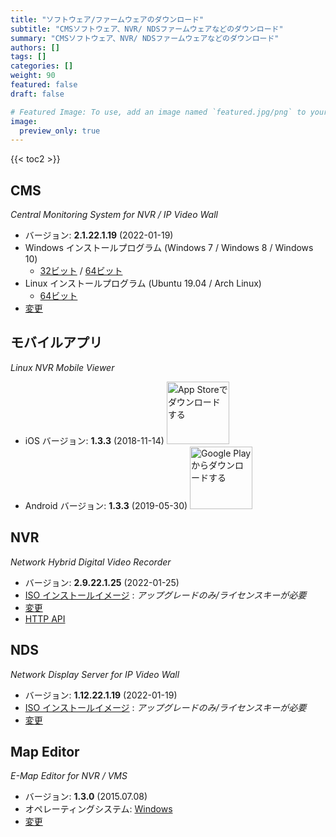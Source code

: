 ```yaml
---
title: "ソフトウェア/ファームウェアのダウンロード"
subtitle: "CMSソフトウェア、NVR/ NDSファームウェアなどのダウンロード"
summary: "CMSソフトウェア、NVR/ NDSファームウェアなどのダウンロード"
authors: []
tags: []
categories: []
weight: 90
featured: false
draft: false

# Featured Image: To use, add an image named `featured.jpg/png` to your page's folder.
image:
  preview_only: true
---
```


{{< toc2 >}}

## CMS

*Central Monitoring System for NVR / IP Video Wall*

- バージョン: **2.1.22.1.19** (2022-01-19)
- Windows インストールプログラム (Windows 7 / Windows 8 / Windows 10)
  - [32ビット](https://www.emstone.com/data/cms/cms-2.1.22.1.19-win32-emstone.exe) / [64ビット](https://www.emstone.com/data/cms/cms-2.1.22.1.19-win64-emstone.exe)
- Linux インストールプログラム (Ubuntu 19.04 / Arch Linux)
  - [64ビット](https://www.emstone.com/data/cms/cms-2.1.22.1.19-linux-x86_64.tar.bz2)
- [変更](/docs/cms/changelog/cms21.html)

## モバイルアプリ

*Linux NVR Mobile Viewer*

- iOS バージョン: **1.3.3** (2018-11-14)
  <a href="https://apps.apple.com/kr/app/linux-nvr-mobile-viewer/id561848768" target="_blank"><img width="100px" src="/img/app-store-badge-ja.png" alt="App Storeでダウンロードする" class="d-inline-block py-0 my-2"></a>
- Android バージョン: **1.3.3** (2019-05-30)
  <a href="https://play.google.com/store/apps/details?id=com.emstone.moview" target="_blank"><img width="100px" src="/img/google-play-badge-ja.png" alt="Google Playからダウンロードする" class="d-inline-block py-0 my-2"></a>

## NVR

*Network Hybrid Digital Video Recorder*

- バージョン: **2.9.22.1.25** (2022-01-25)
- [ISO インストールイメージ](https://www.emstone.com/data/dvr/nvr-2.9.22.1.25-emstone.iso) : *アップグレードのみ/ライセンスキーが必要*
- [変更](/docs/dvr/changelog/nvr29.html)
- [HTTP API](/docs/dvr/http/)

## NDS

*Network Display Server for IP Video Wall*

- バージョン: **1.12.22.1.19** (2022-01-19)
- [ISO インストールイメージ](https://www.emstone.com/data/nds/nds-1.12.22.1.19.iso)
   : *アップグレードのみ/ライセンスキーが必要*
- [変更](/docs/nds/ChangeLog.html)

## Map Editor

*E-Map Editor for NVR / VMS*

- バージョン: **1.3.0** (2015.07.08)
- オペレーティングシステム: [Windows](https://www.emstone.com/data/vms/mapedit/vms-mapedit-1.3.0-win-ia32-20150708.zip)
- [変更](https://www.emstone.com/data/https://github.com/nvrsw/mapedit/blob/master/ChangeLog.md)
